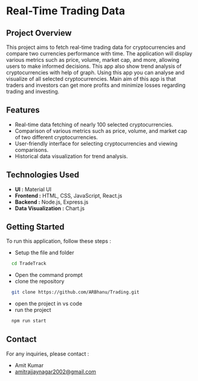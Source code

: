 # Real-Time Trading Data

## Project Overview

This project aims to fetch real-time trading data for cryptocurrencies and compare two currencies performance with time. The application will display various metrics such as price, volume, market cap, and more, allowing users to make informed decisions. This app also show trend analysis of cryptocurrencies with help of graph. Using this app you can analyse and visualize of all selected cryptocurrencies. Main aim of this app is that traders and investors can get more profits and minimize losses regarding trading and investing.

## Features

- Real-time data fetching of nearly 100 selected cryptocurrencies.
- Comparison of various metrics such as price, volume, and market cap of two different cryptocurrencies.
- User-friendly interface for selecting cryptocurrencies and viewing comparisons.
- Historical data visualization for trend analysis.

## Technologies Used

- **UI :** Material UI
- **Frontend :** HTML, CSS, JavaScript, React.js
- **Backend :** Node.js, Express.js
- **Data Visualization :** Chart.js 

## Getting Started

To run this application, follow these steps :
- Setup the file and folder
```bash
  cd TradeTrack
```
- Open the command prompt
- clone the repository
```bash
  git clone https://github.com/ARBhanu/Trading.git
```
- open the project in vs code
- run the project
```bash
  npm run start
```

## Contact

For any inquiries, please contact :
- Amit Kumar
- amitrajjaynagar2002@gmail.com

